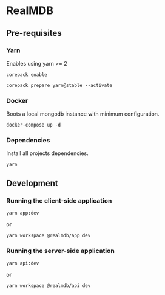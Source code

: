 # RealMDB

## Pre-requisites

### Yarn

Enables using yarn >= 2

```shell
corepack enable
```

```shell
corepack prepare yarn@stable --activate
```

### Docker

Boots a local mongodb instance with minimum configuration.

```shell
docker-compose up -d
```

### Dependencies

Install all projects dependencies.

```shell
yarn
```

## Development

### Running the client-side application

```shell
yarn app:dev
```

or

```shell
yarn workspace @realmdb/app dev
```

### Running the server-side application

```shell
yarn api:dev
```

or

```shell
yarn workspace @realmdb/api dev
```
